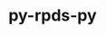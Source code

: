 ---
title: "py-rpds-py"
layout: cache
categories: [package, develop-2024-12-22]
meta: {"versions": ["0.20.0"], "compilers": ["gcc@=11.1.0", "gcc@=11.4.0", "gcc@=7.5.0", "gcc@=9.4.0"], "oss": ["ubuntu18.04", "ubuntu20.04", "ubuntu22.04"], "platforms": ["linux"], "targets": ["neoverse_v2", "ppc64le", "x86_64_v3"], "stacks": ["data-vis-sdk", "e4s", "e4s-neoverse-v2", "e4s-power", "radiuss", "root"], "num_specs": 14, "num_specs_by_stack": {"radiuss": 2, "root": 14, "e4s-power": 3, "data-vis-sdk": 1, "e4s-neoverse-v2": 3, "e4s": 5}}
spec_details: [{"hash": "vcbhe4l5nz3ue4pprxln2tuao6u62lkb", "compiler": "gcc@=7.5.0", "versions": ["0.20.0"], "os": "ubuntu18.04", "platform": "linux", "target": "x86_64_v3", "variants": ["build_system=python_pip"], "stacks": ["radiuss", "root"], "size": "-", "tarball": "https://binaries.spack.io/develop-2024-12-22/build_cache/linux-ubuntu18.04-x86_64_v3/gcc-7.5.0/py-rpds-py-0.20.0/linux-ubuntu18.04-x86_64_v3-gcc-7.5.0-py-rpds-py-0.20.0-vcbhe4l5nz3ue4pprxln2tuao6u62lkb.spack"}, {"hash": "nts2bv3wcc74yostsppoguoovuxvpc2s", "compiler": "gcc@=7.5.0", "versions": ["0.20.0"], "os": "ubuntu18.04", "platform": "linux", "target": "x86_64_v3", "variants": ["build_system=python_pip"], "stacks": ["radiuss", "root"], "size": "-", "tarball": "https://binaries.spack.io/develop-2024-12-22/build_cache/linux-ubuntu18.04-x86_64_v3/gcc-7.5.0/py-rpds-py-0.20.0/linux-ubuntu18.04-x86_64_v3-gcc-7.5.0-py-rpds-py-0.20.0-nts2bv3wcc74yostsppoguoovuxvpc2s.spack"}, {"hash": "i4wgrhgi7whahrvejejjkwkg2fjbmpvf", "compiler": "gcc@=9.4.0", "versions": ["0.20.0"], "os": "ubuntu20.04", "platform": "linux", "target": "ppc64le", "variants": ["build_system=python_pip"], "stacks": ["e4s-power", "root"], "size": "-", "tarball": "https://binaries.spack.io/develop-2024-12-22/build_cache/linux-ubuntu20.04-ppc64le/gcc-9.4.0/py-rpds-py-0.20.0/linux-ubuntu20.04-ppc64le-gcc-9.4.0-py-rpds-py-0.20.0-i4wgrhgi7whahrvejejjkwkg2fjbmpvf.spack"}, {"hash": "yydnzpouzzbgtg4ikqhpz66w7cp4mxwg", "compiler": "gcc@=9.4.0", "versions": ["0.20.0"], "os": "ubuntu20.04", "platform": "linux", "target": "ppc64le", "variants": ["build_system=python_pip"], "stacks": ["e4s-power", "root"], "size": "-", "tarball": "https://binaries.spack.io/develop-2024-12-22/build_cache/linux-ubuntu20.04-ppc64le/gcc-9.4.0/py-rpds-py-0.20.0/linux-ubuntu20.04-ppc64le-gcc-9.4.0-py-rpds-py-0.20.0-yydnzpouzzbgtg4ikqhpz66w7cp4mxwg.spack"}, {"hash": "kikr5yxqfnggr6dbq3n3vevlv2gjv3nk", "compiler": "gcc@=9.4.0", "versions": ["0.20.0"], "os": "ubuntu20.04", "platform": "linux", "target": "ppc64le", "variants": ["build_system=python_pip"], "stacks": ["e4s-power", "root"], "size": "-", "tarball": "https://binaries.spack.io/develop-2024-12-22/build_cache/linux-ubuntu20.04-ppc64le/gcc-9.4.0/py-rpds-py-0.20.0/linux-ubuntu20.04-ppc64le-gcc-9.4.0-py-rpds-py-0.20.0-kikr5yxqfnggr6dbq3n3vevlv2gjv3nk.spack"}, {"hash": "6qcoor4se546lzu2cvjfr6lgot7zbqkg", "compiler": "gcc@=11.1.0", "versions": ["0.20.0"], "os": "ubuntu20.04", "platform": "linux", "target": "x86_64_v3", "variants": ["build_system=python_pip"], "stacks": ["data-vis-sdk", "root"], "size": "-", "tarball": "https://binaries.spack.io/develop-2024-12-22/build_cache/linux-ubuntu20.04-x86_64_v3/gcc-11.1.0/py-rpds-py-0.20.0/linux-ubuntu20.04-x86_64_v3-gcc-11.1.0-py-rpds-py-0.20.0-6qcoor4se546lzu2cvjfr6lgot7zbqkg.spack"}, {"hash": "uxm4y4xbi5xxkn4p6v4pye7vzlofxdeg", "compiler": "gcc@=11.4.0", "versions": ["0.20.0"], "os": "ubuntu22.04", "platform": "linux", "target": "neoverse_v2", "variants": ["build_system=python_pip"], "stacks": ["e4s-neoverse-v2", "root"], "size": "-", "tarball": "https://binaries.spack.io/develop-2024-12-22/build_cache/linux-ubuntu22.04-neoverse_v2/gcc-11.4.0/py-rpds-py-0.20.0/linux-ubuntu22.04-neoverse_v2-gcc-11.4.0-py-rpds-py-0.20.0-uxm4y4xbi5xxkn4p6v4pye7vzlofxdeg.spack"}, {"hash": "ch4rzd7vb3y4cpo6zkdlecd54jprtyrd", "compiler": "gcc@=11.4.0", "versions": ["0.20.0"], "os": "ubuntu22.04", "platform": "linux", "target": "neoverse_v2", "variants": ["build_system=python_pip"], "stacks": ["e4s-neoverse-v2", "root"], "size": "-", "tarball": "https://binaries.spack.io/develop-2024-12-22/build_cache/linux-ubuntu22.04-neoverse_v2/gcc-11.4.0/py-rpds-py-0.20.0/linux-ubuntu22.04-neoverse_v2-gcc-11.4.0-py-rpds-py-0.20.0-ch4rzd7vb3y4cpo6zkdlecd54jprtyrd.spack"}, {"hash": "yc6gtshpkfoih6t2zgemfdfq4buoldpj", "compiler": "gcc@=11.4.0", "versions": ["0.20.0"], "os": "ubuntu22.04", "platform": "linux", "target": "neoverse_v2", "variants": ["build_system=python_pip"], "stacks": ["e4s-neoverse-v2", "root"], "size": "-", "tarball": "https://binaries.spack.io/develop-2024-12-22/build_cache/linux-ubuntu22.04-neoverse_v2/gcc-11.4.0/py-rpds-py-0.20.0/linux-ubuntu22.04-neoverse_v2-gcc-11.4.0-py-rpds-py-0.20.0-yc6gtshpkfoih6t2zgemfdfq4buoldpj.spack"}, {"hash": "h6usasdex2lz6r3mnrpr2npntmhqtzmr", "compiler": "gcc@=11.4.0", "versions": ["0.20.0"], "os": "ubuntu22.04", "platform": "linux", "target": "x86_64_v3", "variants": ["build_system=python_pip"], "stacks": ["e4s", "root"], "size": "-", "tarball": "https://binaries.spack.io/develop-2024-12-22/build_cache/linux-ubuntu22.04-x86_64_v3/gcc-11.4.0/py-rpds-py-0.20.0/linux-ubuntu22.04-x86_64_v3-gcc-11.4.0-py-rpds-py-0.20.0-h6usasdex2lz6r3mnrpr2npntmhqtzmr.spack"}, {"hash": "xe4g2ynv5474kpyoxlnzbjzfcb6o7ofj", "compiler": "gcc@=11.4.0", "versions": ["0.20.0"], "os": "ubuntu22.04", "platform": "linux", "target": "x86_64_v3", "variants": ["build_system=python_pip"], "stacks": ["e4s", "root"], "size": "-", "tarball": "https://binaries.spack.io/develop-2024-12-22/build_cache/linux-ubuntu22.04-x86_64_v3/gcc-11.4.0/py-rpds-py-0.20.0/linux-ubuntu22.04-x86_64_v3-gcc-11.4.0-py-rpds-py-0.20.0-xe4g2ynv5474kpyoxlnzbjzfcb6o7ofj.spack"}, {"hash": "52ajui2c43dx6lyptnxixnahvxfol554", "compiler": "gcc@=11.4.0", "versions": ["0.20.0"], "os": "ubuntu22.04", "platform": "linux", "target": "x86_64_v3", "variants": ["build_system=python_pip"], "stacks": ["e4s", "root"], "size": "-", "tarball": "https://binaries.spack.io/develop-2024-12-22/build_cache/linux-ubuntu22.04-x86_64_v3/gcc-11.4.0/py-rpds-py-0.20.0/linux-ubuntu22.04-x86_64_v3-gcc-11.4.0-py-rpds-py-0.20.0-52ajui2c43dx6lyptnxixnahvxfol554.spack"}, {"hash": "ouxhhggw3zzllpxhapwnzebh53c7i2iw", "compiler": "gcc@=11.4.0", "versions": ["0.20.0"], "os": "ubuntu22.04", "platform": "linux", "target": "x86_64_v3", "variants": ["build_system=python_pip"], "stacks": ["e4s", "root"], "size": "-", "tarball": "https://binaries.spack.io/develop-2024-12-22/build_cache/linux-ubuntu22.04-x86_64_v3/gcc-11.4.0/py-rpds-py-0.20.0/linux-ubuntu22.04-x86_64_v3-gcc-11.4.0-py-rpds-py-0.20.0-ouxhhggw3zzllpxhapwnzebh53c7i2iw.spack"}, {"hash": "qms765tl3qahgyn5pngtjafj4fqj7yxc", "compiler": "gcc@=11.4.0", "versions": ["0.20.0"], "os": "ubuntu22.04", "platform": "linux", "target": "x86_64_v3", "variants": ["build_system=python_pip"], "stacks": ["e4s", "root"], "size": "-", "tarball": "https://binaries.spack.io/develop-2024-12-22/build_cache/linux-ubuntu22.04-x86_64_v3/gcc-11.4.0/py-rpds-py-0.20.0/linux-ubuntu22.04-x86_64_v3-gcc-11.4.0-py-rpds-py-0.20.0-qms765tl3qahgyn5pngtjafj4fqj7yxc.spack"}]
---